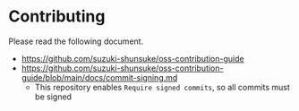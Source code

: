 # Contributing

Please read the following document.

- https://github.com/suzuki-shunsuke/oss-contribution-guide
- https://github.com/suzuki-shunsuke/oss-contribution-guide/blob/main/docs/commit-signing.md
  - This repository enables `Require signed commits`, so all commits must be signed
